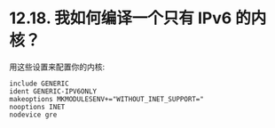 # 12.18. 我如何编译一个只有 IPv6 的内核？

用这些设置来配置你的内核:

```
include GENERIC
ident GENERIC-IPV6ONLY
makeoptions MKMODULESENV+="WITHOUT_INET_SUPPORT="
nooptions INET
nodevice gre
```
